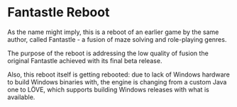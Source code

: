 # Fantastle Reboot

As the name might imply, this is a reboot of an earlier game by the same author, called Fantastle - a fusion of maze solving and role-playing genres.

The purpose of the reboot is addressing the low quality of fusion the original Fantastle achieved with its final beta release.

Also, this reboot itself is getting rebooted: due to lack of Windows hardware to build Windows binaries with, the engine is changing from a custom Java one to LÖVE, which supports building Windows releases with what is available.